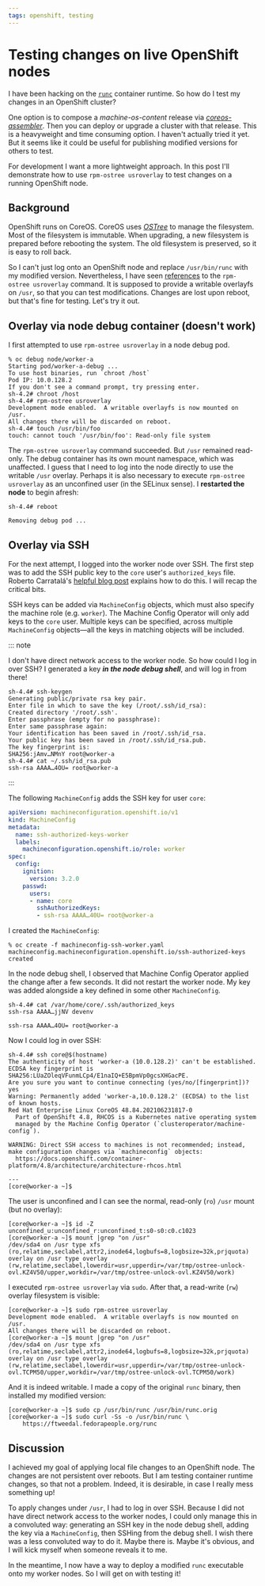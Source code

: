 ```yaml
---
tags: openshift, testing
---
```


# Testing changes on live OpenShift nodes

I have been hacking on the [`runc`][runc] container runtime.  So how
do I test my changes in an OpenShift cluster?

One option is to compose a *machine-os-content* release via
[*coreos-assembler*](https://github.com/coreos/coreos-assembler).
Then you can deploy or upgrade a cluster with that release.  This is
a heavyweight and time consuming option.  I haven't actually tried
it yet.  But it seems like it could be useful for publishing
modified versions for others to test.

For development I want a more lightweight approach.  In this post
I'll demonstrate how to use `rpm-ostree usroverlay` to test changes
on a running OpenShift node.

[runc]: https://github.com/opencontainers/runc

## Background

OpenShift runs on CoreOS.  CoreOS uses [*OSTree*][ostree] to manage
the filesystem.  Most of the filesystem is immutable.  When
upgrading, a new filesystem is prepared before rebooting the system.
The old filesystem is preserved, so it is easy to roll back.

[ostree]: https://en.wikipedia.org/wiki/OSTree

So I can't just log onto an OpenShift node and replace
`/usr/bin/runc` with my modified version.  Nevertheless, I have seen
[references][] to the `rpm-ostree usroverlay` command.  It is
supposed to provide a writable overlayfs on `/usr`, so that you can
test modifications.  Changes are lost upon reboot, but that's fine
for testing.  Let's try it out.

[references]: https://github.com/openshift/machine-config-operator/blob/master/docs/HACKING.md#directly-applying-changes-live-to-a-node

## Overlay via node debug container (doesn't work)

I first attempted to use `rpm-ostree usroverlay` in a node debug
pod.

```shell
% oc debug node/worker-a
Starting pod/worker-a-debug ...
To use host binaries, run `chroot /host`
Pod IP: 10.0.128.2
If you don't see a command prompt, try pressing enter.
sh-4.2# chroot /host
sh-4.4# rpm-ostree usroverlay
Development mode enabled.  A writable overlayfs is now mounted on /usr.
All changes there will be discarded on reboot.
sh-4.4# touch /usr/bin/foo
touch: cannot touch '/usr/bin/foo': Read-only file system
```

The `rpm-ostree usroverlay` command succeeded.  But `/usr` remained
read-only.  The debug container has its own mount namespace, which
was unaffected.  I guess that I need to log into the node directly
to use the writable `/usr` overlay.  Perhaps it is also necessary to
execute `rpm-ostree usroverlay` as an unconfined user (in the
SELinux sense).  I **restarted the node** to begin afresh:

```shell
sh-4.4# reboot

Removing debug pod ...
```


## Overlay via SSH

For the next attempt, I logged into the worker node over SSH.  The
first step was to add the SSH public key to the `core` user's
`authorized_keys` file.  Roberto Carratalá's [helpful blog post][]
explains how to do this.  I will recap the critical bits.

[helpful blog post]: https://rcarrata.com/openshift/update-workers-ssh/

SSH keys can be added via `MachineConfig` objects, which must also
specify the machine role (e.g. `worker`).  The Machine Config
Operator will only add keys to the `core` user.  Multiple keys can
be specified, across multiple `MachineConfig` objects—all the keys
in matching objects will be included.

::: note

I don't have direct network access to the worker node.  So how could
I log in over SSH?  I generated a key ***in the node debug shell***,
and will log in from there!

```shell
sh-4.4# ssh-keygen
Generating public/private rsa key pair.
Enter file in which to save the key (/root/.ssh/id_rsa):
Created directory '/root/.ssh'.
Enter passphrase (empty for no passphrase):
Enter same passphrase again:
Your identification has been saved in /root/.ssh/id_rsa.
Your public key has been saved in /root/.ssh/id_rsa.pub.
The key fingerprint is:
SHA256:jAmv…NMnY root@worker-a
sh-4.4# cat ~/.ssh/id_rsa.pub
ssh-rsa AAAA…4OU= root@worker-a
```

:::

The following `MachineConfig` adds the SSH key for user `core`:

```yaml
apiVersion: machineconfiguration.openshift.io/v1
kind: MachineConfig
metadata:
  name: ssh-authorized-keys-worker
  labels:
    machineconfiguration.openshift.io/role: worker
spec:
  config:
    ignition:
      version: 3.2.0
    passwd:
      users:
      - name: core
        sshAuthorizedKeys:
        - ssh-rsa AAAA…40U= root@worker-a
```

I created the `MachineConfig`:

```shell
% oc create -f machineconfig-ssh-worker.yaml
machineconfig.machineconfiguration.openshift.io/ssh-authorized-keys created
```

In the node debug shell, I observed that Machine Config Operator
applied the change after a few seconds.  It did not restart the
worker node.  My key was added alongside a key defined in some other
`MachineConfig`.

```shell
sh-4.4# cat /var/home/core/.ssh/authorized_keys
ssh-rsa AAAA…jjNV devenv

ssh-rsa AAAA…4OU= root@worker-a
```

Now I could log in over SSH:

```shell
sh-4.4# ssh core@$(hostname)
The authenticity of host 'worker-a (10.0.128.2)' can't be established.
ECDSA key fingerprint is SHA256:LUaZOleqVFunmLCp4/E1naIQ+E5BpmVp0gcsXHGacPE.
Are you sure you want to continue connecting (yes/no/[fingerprint])? yes
Warning: Permanently added 'worker-a,10.0.128.2' (ECDSA) to the list of known hosts.
Red Hat Enterprise Linux CoreOS 48.84.202106231817-0
  Part of OpenShift 4.8, RHCOS is a Kubernetes native operating system
  managed by the Machine Config Operator (`clusteroperator/machine-config`).

WARNING: Direct SSH access to machines is not recommended; instead,
make configuration changes via `machineconfig` objects:
  https://docs.openshift.com/container-platform/4.8/architecture/architecture-rhcos.html

---
[core@worker-a ~]$
```

The user is unconfined and I can see the normal, read-only (`ro`)
`/usr` mount (but no overlay):

```shell
[core@worker-a ~]$ id -Z
unconfined_u:unconfined_r:unconfined_t:s0-s0:c0.c1023
[core@worker-a ~]$ mount |grep "on /usr"
/dev/sda4 on /usr type xfs (ro,relatime,seclabel,attr2,inode64,logbufs=8,logbsize=32k,prjquota)
overlay on /usr type overlay (rw,relatime,seclabel,lowerdir=usr,upperdir=/var/tmp/ostree-unlock-ovl.KZ4V50/upper,workdir=/var/tmp/ostree-unlock-ovl.KZ4V50/work)
```

I executed `rpm-ostree usroverlay` via `sudo`.  After that, a
read-write (`rw`) overlay filesystem is visible:

```shell
[core@worker-a ~]$ sudo rpm-ostree usroverlay
Development mode enabled.  A writable overlayfs is now mounted on /usr.
All changes there will be discarded on reboot.
[core@worker-a ~]$ mount |grep "on /usr"
/dev/sda4 on /usr type xfs (ro,relatime,seclabel,attr2,inode64,logbufs=8,logbsize=32k,prjquota)
overlay on /usr type overlay (rw,relatime,seclabel,lowerdir=usr,upperdir=/var/tmp/ostree-unlock-ovl.TCPM50/upper,workdir=/var/tmp/ostree-unlock-ovl.TCPM50/work)
```

And it is indeed writable.  I made a copy of the original `runc`
binary, then installed my modified version:

```shell
[core@worker-a ~]$ sudo cp /usr/bin/runc /usr/bin/runc.orig
[core@worker-a ~]$ sudo curl -Ss -o /usr/bin/runc \
    https://ftweedal.fedorapeople.org/runc
```

## Discussion

I achieved my goal of applying local file changes to an OpenShift
node.  The changes are not persistent over reboots.  But I am
testing container runtime changes, so that not a problem.  Indeed,
it is desirable, in case I really mess something up!

To apply changes under `/usr`, I had to log in over SSH.  Because I
did not have direct network access to the worker nodes, I could only
manage this in a convoluted way: generating an SSH key in the node
debug shell, adding the key via a `MachineConfig`, then SSHing from
the debug shell.  I wish there was a less convoluted way to do it.
Maybe there is.  Maybe it's obvious, and I will kick myself when
someone reveals it to me.

In the meantime, I now have a way to deploy a modified `runc`
executable onto my worker nodes.  So I will get on with testing it!
